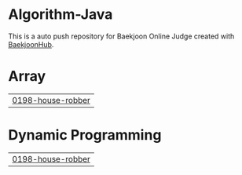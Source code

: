# Algorithm-Java
This is a auto push repository for Baekjoon Online Judge created with [BaekjoonHub](https://github.com/BaekjoonHub/BaekjoonHub).


# Array
|  |
| ------- |
| [0198-house-robber](https://github.com/sejineer/Problem-Solving/tree/master/0198-house-robber) |
# Dynamic Programming
|  |
| ------- |
| [0198-house-robber](https://github.com/sejineer/Problem-Solving/tree/master/0198-house-robber) |